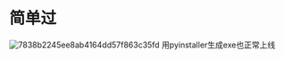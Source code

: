 # 简单过

![7838b2245ee8ab4164dd57f863c35fd](https://user-images.githubusercontent.com/46450756/212232079-88b2f88c-e5fa-4b56-8ce5-3a89f5acda78.png)
用pyinstaller生成exe也正常上线
